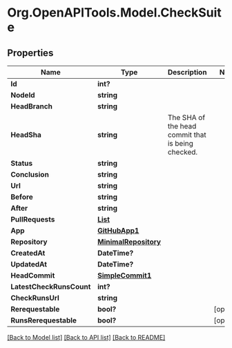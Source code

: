 # Org.OpenAPITools.Model.CheckSuite

## Properties

Name | Type | Description | Notes
------------ | ------------- | ------------- | -------------
**Id** | **int?** |  | 
**NodeId** | **string** |  | 
**HeadBranch** | **string** |  | 
**HeadSha** | **string** | The SHA of the head commit that is being checked. | 
**Status** | **string** |  | 
**Conclusion** | **string** |  | 
**Url** | **string** |  | 
**Before** | **string** |  | 
**After** | **string** |  | 
**PullRequests** | [**List<PullRequestMinimal>**](PullRequestMinimal.md) |  | 
**App** | [**GitHubApp1**](GitHubApp1.md) |  | 
**Repository** | [**MinimalRepository**](MinimalRepository.md) |  | 
**CreatedAt** | **DateTime?** |  | 
**UpdatedAt** | **DateTime?** |  | 
**HeadCommit** | [**SimpleCommit1**](SimpleCommit1.md) |  | 
**LatestCheckRunsCount** | **int?** |  | 
**CheckRunsUrl** | **string** |  | 
**Rerequestable** | **bool?** |  | [optional] 
**RunsRerequestable** | **bool?** |  | [optional] 

[[Back to Model list]](../README.md#documentation-for-models) [[Back to API list]](../README.md#documentation-for-api-endpoints) [[Back to README]](../README.md)


